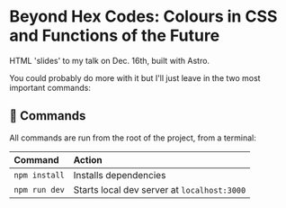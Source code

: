 # Beyond Hex Codes: Colours in CSS and Functions of the Future

HTML 'slides' to my talk on Dec. 16th, built with Astro.

You could probably do more with it but I'll just leave in the two most important commands:

## 🧞 Commands

All commands are run from the root of the project, from a terminal:

| Command                | Action                                             |
| :--------------------- | :------------------------------------------------- |
| `npm install`          | Installs dependencies                              |
| `npm run dev`          | Starts local dev server at `localhost:3000`        |
